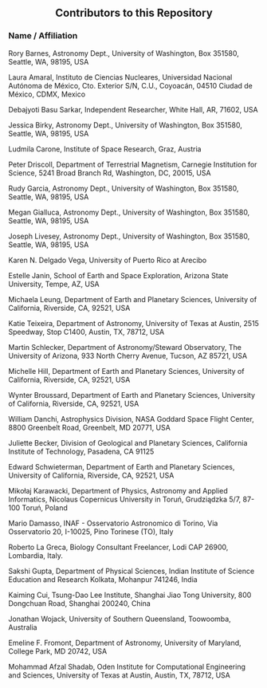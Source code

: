 <h2 align="center">Contributors to this Repository</h2>

<h3>Name / Affiliation</h3>

Rory Barnes, Astronomy Dept., University of Washington, Box 351580, Seattle, WA, 98195, USA

Laura Amaral, Instituto de Ciencias Nucleares,
              Universidad Nacional Autónoma de México, Cto. Exterior S/N, C.U., Coyoacán, 04510 Ciudad de México, CDMX, Mexico
              
Debajyoti Basu Sarkar, Independent Researcher, White Hall, AR, 71602, USA

Jessica Birky, Astronomy Dept., University of Washington, Box 351580, Seattle, WA, 98195, USA

Ludmila Carone, Institute of Space Research, Graz, Austria

Peter Driscoll, Department of Terrestrial Magnetism, Carnegie Institution for Science, 5241 Broad Branch Rd, Washington, DC, 20015, USA

Rudy Garcia, Astronomy Dept., University of Washington, Box 351580, Seattle, WA, 98195, USA

Megan Gialluca, Astronomy Dept., University of Washington, Box 351580, Seattle, WA, 98195, USA

Joseph Livesey, Astronomy Dept., University of Washington, Box 351580, Seattle, WA, 98195, USA

Karen N. Delgado Vega, University of Puerto Rico at Arecibo

Estelle Janin, School of Earth and Space Exploration, Arizona State University, Tempe, AZ, USA

Michaela Leung, Department of Earth and Planetary Sciences, University of California, Riverside, CA, 92521, USA

Katie Teixeira, Department of Astronomy, University of Texas at Austin, 2515 Speedway, Stop C1400, Austin, TX, 78712, USA

Martin Schlecker, Department of Astronomy/Steward Observatory, The University of Arizona, 933 North Cherry Avenue, Tucson, AZ 85721, USA

Michelle Hill, Department of Earth and Planetary Sciences, University of California, Riverside, CA, 92521, USA

Wynter Broussard, Department of Earth and Planetary Sciences, University of California, Riverside, CA, 92521, USA

William Danchi, Astrophysics Division, NASA Goddard Space Flight Center, 8800 Greenbelt Road, Greenbelt, MD 20771, USA

Juliette Becker, Division of Geological and Planetary Sciences, California Institute of Technology, Pasadena, CA 91125

Edward Schwieterman, Department of Earth and Planetary Sciences, University of California, Riverside, CA, 92521, USA

Mikołaj Karawacki, Department of Physics, Astronomy and Applied Informatics, Nicolaus Copernicus University in Toruń, Grudziądzka 5/7, 87-100 Toruń, Poland

Mario Damasso, INAF - Osservatorio Astronomico di Torino, Via Osservatorio 20, I-10025, Pino Torinese (TO), Italy

Roberto La Greca, Biology Consultant Freelancer, Lodi CAP 26900, Lombardia, Italy.

Sakshi Gupta, Department of Physical Sciences, Indian Institute of Science Education and Research Kolkata, Mohanpur 741246, India

Kaiming Cui, Tsung-Dao Lee Institute, Shanghai Jiao Tong University, 800 Dongchuan Road, Shanghai 200240, China

Jonathan Wojack, University of Southern Queensland, Toowoomba, Australia

Emeline F. Fromont, Department of Astronomy, University of Maryland, College Park, MD 20742, USA

Mohammad Afzal Shadab, Oden Institute for Computational Engineering and Sciences, University of Texas at Austin, Austin, TX, 78712, USA
